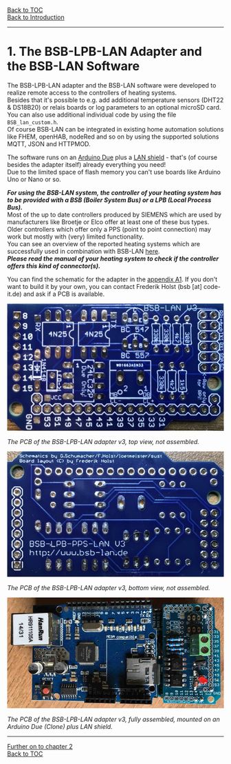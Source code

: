 [Back to TOC](toc.md)  
[Back to Introduction](index.md)    
    
---
# 1. The BSB-LPB-LAN Adapter and the BSB-LAN Software   
   
The BSB-LPB-LAN adapter and the BSB-LAN software were developed to realize remote access to the controllers of heating systems.  
Besides that it's possible to e.g. add additional temperature sensors (DHT22 & DS18B20) or relais boards or log parameters to an optional microSD card.  
You can also use additional individual code by using the file `BSB_lan_custom.h`.  
Of course BSB-LAN can be integrated in existing home automation solutions like FHEM, openHAB, nodeRed and so on by using the supported solutions MQTT, JSON and HTTPMOD.  
   
The software runs on an [Arduino Due](chap12.md#121-the-arduino-due) plus a [LAN shield](chap12.md#122-the-lan-shield) - that's (of course besides the adapter itself) already everything you need!  
Due to the limited space of flash memory you can't use boards like Arduino Uno or Nano or so.  

***For using the BSB-LAN system, the controller of your heating system has to be provided with a BSB (Boiler System Bus) or a LPB (Local Process Bus).***  
Most of the up to date controllers produced by SIEMENS which are used by manufacturers like Broetje or Elco offer at least one of these bus types.  
Older controllers which offer only a PPS (point to point connection) may work but mostly with (very) limited functionality.  
You can see an overview of the reported heating systems which are successfully used in combination with BSB-LAN [here](chap03.md#31-successfully-tested-heating-systems).  
***Please read the manual of your heating system to check if the controller offers this kind of connector(s).***  
  
You can find the schematic for the adapter in the [appendix A1](appendix_a1.md). If you don't want to build it by your own, you can contact Frederik Holst (bsb [at] code-it.de) and ask if a PCB is available.  

<img src="https://raw.githubusercontent.com/1coderookie/BSB-LPB-LAN_EN/master/docs/pics/bsb-adapter-v3-unbestueckt-front.jpeg">

*The PCB of the BSB-LPB-LAN adapter v3, top view, not assembled.*  

<img src="https://raw.githubusercontent.com/1coderookie/BSB-LPB-LAN_EN/master/docs/pics/bsb-adapter-v3-unbestueckt-back.jpeg">

*The PCB of the BSB-LPB-LAN adapter v3, bottom view, not assembled.*
    
<img src="https://raw.githubusercontent.com/1coderookie/BSB-LPB-LAN_EN/master/docs/pics/bsb-adapter-komplett-ardu.jpeg">
    
*The PCB of the BSB-LPB-LAN adapter v3, fully assembled, mounted on an Arduino Due (Clone) plus LAN shield.*  
   

---  
   
[Further on to chapter 2](chap02.md)      
[Back to TOC](toc.md)   
